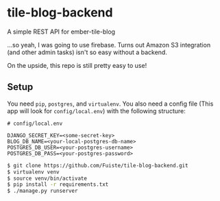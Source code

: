 # tile-blog-backend
A simple REST API for ember-tile-blog

...so yeah, I was going to use firebase.  Turns out Amazon S3 integration (and other admin tasks) isn't so easy without a backend.  

On the upside, this repo is still pretty easy to use!

## Setup

You need `pip`, `postgres`, and `virtualenv`.  You also need a config file (This app will look for `config/local.env`) 
with the following structure:

```
# config/local.env

DJANGO_SECRET_KEY=<some-secret-key>
BLOG_DB_NAME=<your-local-postgres-db-name>
POSTGRES_DB_USER=<your-postgres-username>
POSTGRES_DB_PASS=<your-postgres-password>
```

```bash
$ git clone https://github.com/Fuiste/tile-blog-backend.git
$ virtualenv venv
$ source venv/bin/activate
$ pip install -r requirements.txt
$ ./manage.py runserver
```
